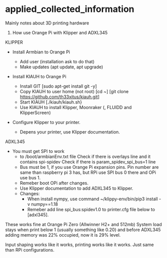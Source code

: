 # applied_collected_information
Mainly notes about 3D printing hardware

1. How use Orange Pi with Klipper and ADXL345

KLIPPER
- Install Armbian to Orange Pi
   - Add user (installation ask to do that)
   - Make updates (apt update, apt upgrade)
   
- Install KIAUH to Orange Pi
   - Install GIT                        [sudo apt-get install git -y]
   - Copy KIAUH to user home (not root) [cd ~]
                                        [git clone https://github.com/th33xitus/kiauh.git]
   - Start KIAUH                        [./kiauh/kiauh.sh}
   - Use KIAUH to install Klipper, Moonraker (, FLUIDD and KlipperScreen)
   
- Configure Klipper to your printer.
   - Depens your printer, use Klipper documentation.

ADXL345
- You must get SPI to work
   - to /boot/armbianEnv.txt file
      Check if there is overlays line and it contains spi-spidev
      Check if there is param_spidev_spi_bus=1 line
   - Bus must be 1, if you use Orange Pi expansion pins. Pin number are same than raspberry pi 3 has, but RPi use SPI bus 0 there and OPi use bus 1.
   - Remeber boot OPi after changes.
   - Use Klipper documentation to add ADXL345 to Klipper.
   - Changes:
     - When install nympy, use command ~/klippy-env/bin/pip3 install -v numpy==1.18
     - Remeber add line spi_bus:spidev1.0 to printer.cfg file below to [adxl345].
     
 These works fine at Orange Pi Zero (Allwinner H2+ and 512mb)
 System load stays when print below 1 (usually something like 0.20) and before ADXL345 adding memory was 22% occupied, now it is 29% level.
 
 Input shaping works like it works, printing works like it works. Just same than RPi configurations.
 
